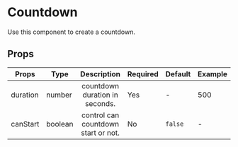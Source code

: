 # Countdown

Use this component to create a countdown.

## Props

| Props    | Type    |             Description             | Required | Default | Example | Output   |
| -------- | ------- | :---------------------------------: | -------- | ------- | ------- | -------- |
| duration | number  |   countdown duration in seconds.    | Yes      | -       | 500     | 00:08:20 |
| canStart | boolean | control can countdown start or not. | No       | `false` | -       | -        |

